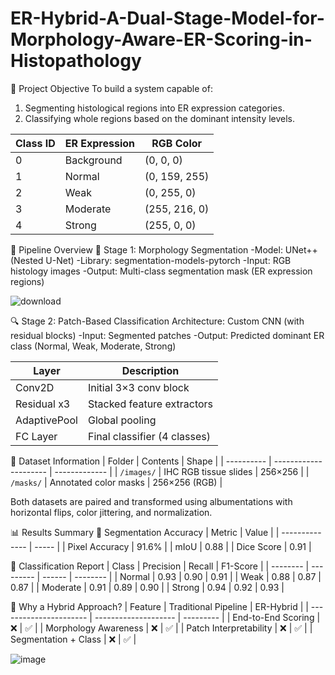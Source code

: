 # ER-Hybrid-A-Dual-Stage-Model-for-Morphology-Aware-ER-Scoring-in-Histopathology

🎯 Project Objective
To build a system capable of:
1. Segmenting histological regions into ER expression categories.
2. Classifying whole regions based on the dominant intensity levels.

| Class ID | ER Expression | RGB Color     |
| -------- | ------------- | ------------- |
| 0        | Background    | (0, 0, 0)     |
| 1        | Normal        | (0, 159, 255) |
| 2        | Weak          | (0, 255, 0)   |
| 3        | Moderate      | (255, 216, 0) |
| 4        | Strong        | (255, 0, 0)   |


🧬 Pipeline Overview
🧩 Stage 1: Morphology Segmentation
-Model: UNet++ (Nested U-Net)
-Library: segmentation-models-pytorch
-Input: RGB histology images
-Output: Multi-class segmentation mask (ER expression regions)


![download](https://github.com/user-attachments/assets/178b9a30-b823-486d-9b0d-d76c54b789d1)


🔍 Stage 2: Patch-Based Classification
Architecture: Custom CNN (with residual blocks)
-Input: Segmented patches
-Output: Predicted dominant ER class (Normal, Weak, Moderate, Strong)

| Layer        | Description                  |
| ------------ | ---------------------------- |
| Conv2D       | Initial 3×3 conv block       |
| Residual x3  | Stacked feature extractors   |
| AdaptivePool | Global pooling               |
| FC Layer     | Final classifier (4 classes) |


🔢 Dataset Information
| Folder     | Contents              | Shape         |
| ---------- | --------------------- | ------------- |
| `/images/` | IHC RGB tissue slides | 256×256       |
| `/masks/`  | Annotated color masks | 256×256 (RGB) |

Both datasets are paired and transformed using albumentations with horizontal flips, color jittering, and normalization.


📊 Results Summary
🔹 Segmentation Accuracy
| Metric         | Value |
| -------------- | ----- |
| Pixel Accuracy | 91.6% |
| mIoU           | 0.88  |
| Dice Score     | 0.91  |


🔹 Classification Report
| Class    | Precision | Recall | F1-Score |
| -------- | --------- | ------ | -------- |
| Normal   | 0.93      | 0.90   | 0.91     |
| Weak     | 0.88      | 0.87   | 0.87     |
| Moderate | 0.91      | 0.89   | 0.90     |
| Strong   | 0.94      | 0.92   | 0.93     |


🧠 Why a Hybrid Approach?
| Feature                | Traditional Pipeline | ER-Hybrid |
| ---------------------- | -------------------- | --------- |
| End-to-End Scoring     | ❌                    | ✅         |
| Morphology Awareness   | ❌                    | ✅         |
| Patch Interpretability | ❌                    | ✅         |
| Segmentation + Class   | ❌                    | ✅         |


![image](https://github.com/user-attachments/assets/2765c15f-0809-4e0b-956f-f50172d91253)











